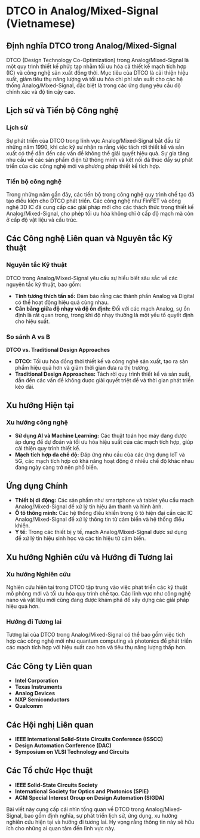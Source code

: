 # DTCO in Analog/Mixed-Signal (Vietnamese)

## Định nghĩa DTCO trong Analog/Mixed-Signal

DTCO (Design Technology Co-Optimization) trong Analog/Mixed-Signal là một quy trình thiết kế phức tạp nhằm tối ưu hóa cả thiết kế mạch tích hợp (IC) và công nghệ sản xuất đồng thời. Mục tiêu của DTCO là cải thiện hiệu suất, giảm tiêu thụ năng lượng và tối ưu hóa chi phí sản xuất cho các hệ thống Analog/Mixed-Signal, đặc biệt là trong các ứng dụng yêu cầu độ chính xác và độ tin cậy cao.

## Lịch sử và Tiến bộ Công nghệ

### Lịch sử

Sự phát triển của DTCO trong lĩnh vực Analog/Mixed-Signal bắt đầu từ những năm 1990, khi các kỹ sư nhận ra rằng việc tách rời thiết kế và sản xuất có thể dẫn đến các vấn đề không thể giải quyết hiệu quả. Sự gia tăng nhu cầu về các sản phẩm điện tử thông minh và kết nối đã thúc đẩy sự phát triển của các công nghệ mới và phương pháp thiết kế tích hợp.

### Tiến bộ công nghệ

Trong những năm gần đây, các tiến bộ trong công nghệ quy trình chế tạo đã tạo điều kiện cho DTCO phát triển. Các công nghệ như FinFET và công nghệ 3D IC đã cung cấp các giải pháp mới cho các thách thức trong thiết kế Analog/Mixed-Signal, cho phép tối ưu hóa không chỉ ở cấp độ mạch mà còn ở cấp độ vật liệu và cấu trúc.

## Các Công nghệ Liên quan và Nguyên tắc Kỹ thuật

### Nguyên tắc Kỹ thuật

DTCO trong Analog/Mixed-Signal yêu cầu sự hiểu biết sâu sắc về các nguyên tắc kỹ thuật, bao gồm:

- **Tính tương thích tần số:** Đảm bảo rằng các thành phần Analog và Digital có thể hoạt động hiệu quả cùng nhau.
- **Cân bằng giữa độ nhạy và độ ổn định:** Đối với các mạch Analog, sự ổn định là rất quan trọng, trong khi độ nhạy thường là một yếu tố quyết định cho hiệu suất.
  
### So sánh A vs B

**DTCO vs. Traditional Design Approaches**

- **DTCO:** Tối ưu hóa đồng thời thiết kế và công nghệ sản xuất, tạo ra sản phẩm hiệu quả hơn và giảm thời gian đưa ra thị trường.
- **Traditional Design Approaches:** Tách rời quy trình thiết kế và sản xuất, dẫn đến các vấn đề không được giải quyết triệt để và thời gian phát triển kéo dài.

## Xu hướng Hiện tại

### Xu hướng công nghệ

- **Sử dụng AI và Machine Learning:** Các thuật toán học máy đang được áp dụng để dự đoán và tối ưu hóa hiệu suất của các mạch tích hợp, giúp cải thiện quy trình thiết kế.
- **Mạch tích hợp đa chế độ:** Đáp ứng nhu cầu của các ứng dụng IoT và 5G, các mạch tích hợp có khả năng hoạt động ở nhiều chế độ khác nhau đang ngày càng trở nên phổ biến.

## Ứng dụng Chính

- **Thiết bị di động:** Các sản phẩm như smartphone và tablet yêu cầu mạch Analog/Mixed-Signal để xử lý tín hiệu âm thanh và hình ảnh.
- **Ô tô thông minh:** Các hệ thống điều khiển trong ô tô hiện đại cần các IC Analog/Mixed-Signal để xử lý thông tin từ cảm biến và hệ thống điều khiển.
- **Y tế:** Trong các thiết bị y tế, mạch Analog/Mixed-Signal được sử dụng để xử lý tín hiệu sinh học và các tín hiệu từ cảm biến.

## Xu hướng Nghiên cứu và Hướng đi Tương lai

### Xu hướng Nghiên cứu

Nghiên cứu hiện tại trong DTCO tập trung vào việc phát triển các kỹ thuật mô phỏng mới và tối ưu hóa quy trình chế tạo. Các lĩnh vực như công nghệ nano và vật liệu mới cũng đang được khám phá để xây dựng các giải pháp hiệu quả hơn.

### Hướng đi Tương lai

Tương lai của DTCO trong Analog/Mixed-Signal có thể bao gồm việc tích hợp các công nghệ mới như quantum computing và photonics để phát triển các mạch tích hợp với hiệu suất cao hơn và tiêu thụ năng lượng thấp hơn.

## Các Công ty Liên quan

- **Intel Corporation**
- **Texas Instruments**
- **Analog Devices**
- **NXP Semiconductors**
- **Qualcomm**

## Các Hội nghị Liên quan

- **IEEE International Solid-State Circuits Conference (ISSCC)**
- **Design Automation Conference (DAC)**
- **Symposium on VLSI Technology and Circuits**

## Các Tổ chức Học thuật

- **IEEE Solid-State Circuits Society**
- **International Society for Optics and Photonics (SPIE)**
- **ACM Special Interest Group on Design Automation (SIGDA)**

Bài viết này cung cấp cái nhìn tổng quan về DTCO trong Analog/Mixed-Signal, bao gồm định nghĩa, sự phát triển lịch sử, ứng dụng, xu hướng nghiên cứu hiện tại và hướng đi tương lai. Hy vọng rằng thông tin này sẽ hữu ích cho những ai quan tâm đến lĩnh vực này.